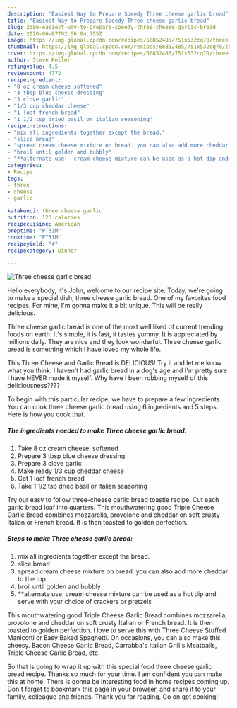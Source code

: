 ```yaml
---
description: "Easiest Way to Prepare Speedy Three cheese garlic bread"
title: "Easiest Way to Prepare Speedy Three cheese garlic bread"
slug: 2386-easiest-way-to-prepare-speedy-three-cheese-garlic-bread
date: 2020-06-07T02:56:04.755Z
image: https://img-global.cpcdn.com/recipes/60852485/751x532cq70/three-cheese-garlic-bread-recipe-main-photo.jpg
thumbnail: https://img-global.cpcdn.com/recipes/60852485/751x532cq70/three-cheese-garlic-bread-recipe-main-photo.jpg
cover: https://img-global.cpcdn.com/recipes/60852485/751x532cq70/three-cheese-garlic-bread-recipe-main-photo.jpg
author: Steve Keller
ratingvalue: 4.5
reviewcount: 4772
recipeingredient:
- "8 oz cream cheese softened"
- "3 tbsp blue cheese dressing"
- "3 clove garlic"
- "1/3 cup cheddar cheese"
- "1 loaf french bread"
- "1 1/2 tsp dried basil or italian seasoning"
recipeinstructions:
- "mix all ingredients together except the bread."
- "slice bread"
- "spread cream cheese mixture on bread. you can also add more cheddar to the top."
- "broil until golden and bubbly"
- "**alternate use:  cream cheese mixture can be used as a hot dip and serve with your choice of crackers or pretzels"
categories:
- Recipe
tags:
- three
- cheese
- garlic

katakunci: three cheese garlic 
nutrition: 123 calories
recipecuisine: American
preptime: "PT31M"
cooktime: "PT51M"
recipeyield: "4"
recipecategory: Dinner

---
```



![Three cheese garlic bread](https://img-global.cpcdn.com/recipes/60852485/751x532cq70/three-cheese-garlic-bread-recipe-main-photo.jpg)

Hello everybody, it's John, welcome to our recipe site. Today, we're going to make a special dish, three cheese garlic bread. One of my favorites food recipes. For mine, I'm gonna make it a bit unique. This will be really delicious.

Three cheese garlic bread is one of the most well liked of current trending foods on earth. It's simple, it is fast, it tastes yummy. It is appreciated by millions daily. They are nice and they look wonderful. Three cheese garlic bread is something which I have loved my whole life.

This Three Cheese and Garlic Bread is DELICIOUS! Try it and let me know what you think. I haven&#39;t had garlic bread in a dog&#39;s age and I&#39;m pretty sure I have NEVER made it myself. Why have I been robbing myself of this deliciousness????


To begin with this particular recipe, we have to prepare a few ingredients. You can cook three cheese garlic bread using 6 ingredients and 5 steps. Here is how you cook that.

<!--inarticleads1-->

##### The ingredients needed to make Three cheese garlic bread:

1. Take 8 oz cream cheese, softened
1. Prepare 3 tbsp blue cheese dressing
1. Prepare 3 clove garlic
1. Make ready 1/3 cup cheddar cheese
1. Get 1 loaf french bread
1. Take 1 1/2 tsp dried basil or italian seasoning


Try our easy to follow three-cheese garlic bread toastie recipe. Cut each garlic bread loaf into quarters. This mouthwatering good Triple Cheese Garlic Bread combines mozzarella, provolone and cheddar on soft crusty Italian or French bread. It is then toasted to golden perfection. 

<!--inarticleads2-->

##### Steps to make Three cheese garlic bread:

1. mix all ingredients together except the bread.
1. slice bread
1. spread cream cheese mixture on bread. you can also add more cheddar to the top.
1. broil until golden and bubbly
1. **alternate use:  cream cheese mixture can be used as a hot dip and serve with your choice of crackers or pretzels


This mouthwatering good Triple Cheese Garlic Bread combines mozzarella, provolone and cheddar on soft crusty Italian or French bread. It is then toasted to golden perfection. I love to serve this with Three Cheese Stuffed Manicotti or Easy Baked Spaghetti. On occasions, you can also make this cheesy. Bacon Cheese Garlic Bread, Carrabba&#39;s Italian Grill&#39;s Meatballs, Triple Cheese Garlic Bread, etc. 

So that is going to wrap it up with this special food three cheese garlic bread recipe. Thanks so much for your time. I am confident you can make this at home. There is gonna be interesting food in home recipes coming up. Don't forget to bookmark this page in your browser, and share it to your family, colleague and friends. Thank you for reading. Go on get cooking!
